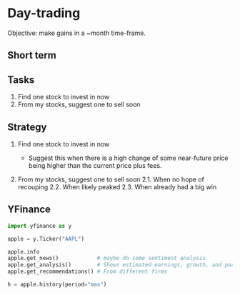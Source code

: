 # Day-trading

Objective: make gains in a ~month time-frame.




## Short term


## Tasks

1. Find one stock to invest in now
2. From my stocks, suggest one to sell soon

## Strategy

1. Find one stock to invest in now
    - Suggest this when there is a high change of some near-future price being higher than the current price plus fees.

2. From my stocks, suggest one to sell soon
    2.1. When no hope of recouping
    2.2. When likely peaked
    2.3. When already had a big win


## YFinance

```python
import yfinance as y

apple = y.Ticker("AAPL")

apple.info
apple.get_news()            # maybe do some sentiment analysis
apple.get_analysis()        # Shows estimated earnings, growth, and past trends
apple.get_recommendations() # From different firms

h = apple.history(period="max")

```